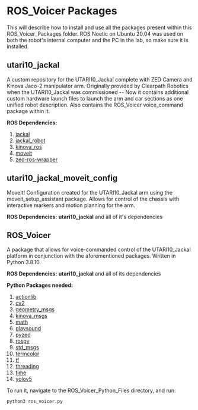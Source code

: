 # ROS_Voicer Packages

This will describe how to install and use all the packages present within this ROS_Voicer_Packages folder. ROS Noetic on Ubuntu 20.04 was used on both the robot's internal computer and the PC in the lab, so make sure it is installed.

## utari10_jackal

A custom repository for the UTARI10_Jackal complete with ZED Camera and Kinova Jaco-2 manipulator arm. Originally provided by Clearpath Robotics when the UTARI10_Jackal was commissioned -- Now it contains additional custom hardware launch files to launch the arm and car sections as one unified robot description. Also contains the ROS_Voicer voice_command package within it.

**ROS Dependencies:**

1. [jackal](https://github.com/jackal/jackal)
2. [jackal_robot](https://github.com/jackal/jackal_robot)
3. [kinova_ros](https://github.com/Kinovarobotics/kinova-ros)
4. [moveit](https://github.com/ros-planning/moveit)
5. [zed-ros-wrapper](https://github.com/stereolabs/zed-ros-wrapper)    

## utari10_jackal_moveit_config

MoveIt! Configuration created for the UTARI10_Jackal arm using the moveit_setup_assistant package. Allows for control of the chassis with interactive markers and motion planning for the arm. 

**ROS Dependencies:**
**utari10_jackal** and all of it's dependencies

## ROS_Voicer

A package that allows for voice-commanded control of the UTARI10_Jackal platform in conjunction with the aforementioned packages. Written in Python 3.8.10. 

**ROS Dependencies:**
**utari10_jackal** and all of its dependencies

**Python Packages needed:**
1. [actionlib](https://wiki.ros.org/actionlib)
2. [cv2](https://pypi.org/project/opencv-python/)
3. [geometry_msgs](https://index.ros.org/p/geometry_msgs/)
4. [kinova_msgs]()
5. [math]()
6. [playsound]()
7. [pyzed]()
8. [rospy]()
9. [std_msgs]()
10. [termcolor]()
11. [tf]()
12. [threading]()
13. [time]()
14. [yolov5]()

To run it, navigate to the ROS_Voicer_Python_Files directory, and run:

```
python3 ros_voicer.py
```



    
